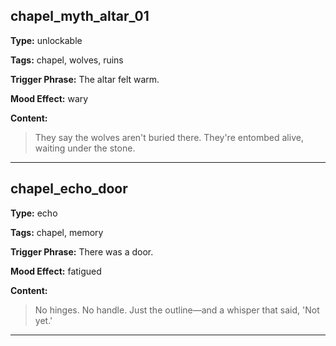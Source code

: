## chapel_myth_altar_01
**Type:** unlockable

**Tags:** chapel, wolves, ruins

**Trigger Phrase:** The altar felt warm.

**Mood Effect:** wary

**Content:**
> They say the wolves aren't buried there. They're entombed alive, waiting under the stone.

---

## chapel_echo_door
**Type:** echo

**Tags:** chapel, memory

**Trigger Phrase:** There was a door.

**Mood Effect:** fatigued

**Content:**
> No hinges. No handle. Just the outline—and a whisper that said, 'Not yet.'

---

